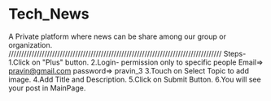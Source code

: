 # Tech_News
A Private platform where news can be share among our group or organization.
///////////////////////////////////////////////////////////////////////////////////
Steps-
1.Click on "Plus" button.
2.Login- permission only to specific people
Email=> pravin@gmail.com
password=> pravin_3
3.Touch on Select Topic to add image.
4.Add Title and Description.
5.Click on Submit Button.
6.You will see your post in MainPage.


